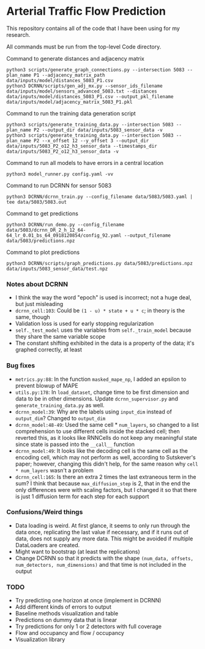 # Arterial Traffic Flow Prediction

This repository contains all of the code that I have been using for my research.

All commands must be run from the top-level Code directory.

Command to generate distances and adjacency matrix

    python3 scripts/generate_graph_connections.py --intersection 5083 --plan_name P1 --adjacency_matrix_path data/inputs/model/distances_5083_P1.csv
    python3 DCRNN/scripts/gen_adj_mx.py --sensor_ids_filename data/inputs/model/sensors_advanced_5083.txt --distances data/inputs/model/distances_5083_P1.csv --output_pkl_filename data/inputs/model/adjacency_matrix_5083_P1.pkl

Command to run the training data generation script

    python3 scripts/generate_training_data.py --intersection 5083 --plan_name P2 --output_dir data/inputs/5083_sensor_data -v
    python3 scripts/generate_training_data.py --intersection 5083 --plan_name P2 --x_offset 12 --y_offset 3 --output_dir data/inputs/5083_P2_o12_h3_sensor_data --timestamps_dir data/inputs/5083_P2_o12_h3_sensor_data -v

Command to run all models to have errors in a central location

    python3 model_runner.py config.yaml -vv

Command to run DCRNN for sensor 5083

    python3 DCRNN/dcrnn_train.py --config_filename data/5083/5083.yaml | tee data/5083/5083.out

Command to get predictions

    python3 DCRNN/run_demo.py --config_filename data/5083/dcrnn_DR_2_h_12_64-64_lr_0.01_bs_64_0918120854/config_92.yaml --output_filename data/5083/predictions.npz

Command to plot predictions

    python3 DCRNN/scripts/graph_predictions.py data/5083/predictions.npz data/inputs/5083_sensor_data/test.npz

### Notes about DCRNN

- I think the way the word "epoch" is used is incorrect; not a huge deal, but just misleading
- `dcrnn_cell:103`: Could be `(1 - u) * state + u * c`; in theory is the same, though
- Validation loss is used for early stopping regularization
- `self._test_model` uses the variables from `self._train_model` because they share the same variable scope
- The constant shifting exhibited in the data is a property of the data; it's graphed correctly, at least

### Bug fixes

- `metrics.py:88`: In the function `masked_mape_np`, I added an epsilon to prevent blowup of MAPE
- `utils.py:178`: In `load_dataset`, change time to be first dimension and data to be in other dimensions. Update `dcrnn_supervisor.py` and `generate_training_data.py` as well.
- `dcrnn_model:39`: Why are the labels using `input_dim` instead of `output_dim`? Changed to `output_dim`
- `dcrnn_model:48-49`: Used the same cell * `num_layers`, so changed to a list comprehension to use different cells inside the stacked cell; then reverted this, as it looks like RNNCells do not keep any meaningful state since state is passed into the `__call__` function
- `dcrnn_model:49`: It looks like the decoding cell is the same cell as the encoding cell, which may not perform as well, according to Sutskever's paper; however, changing this didn't help, for the same reason why `cell * num_layers` wasn't a problem
- `dcrnn_cell:165`: Is there an extra 2 times the last extraneous term in the sum? I think that because `max_diffusion_step` is 2, that in the end the only differences were with scaling factors, but I changed it so that there is just 1 diffusion term for each step for each support

### Confusions/Weird things

- Data loading is weird. At first glance, it seems to only run through the data once, replicating the last value if necessary, and if it runs out of data, does not supply any more data. This might be avoided if multiple DataLoaders are created.
- Might want to bootstrap (at least the replications)
- Change DCRNN so that it predicts with the shape `(num_data, offsets, num_detectors, num_dimensions)` and that time is not included in the output

### TODO

- Try predicting one horizon at once (implement in DCRNN)
- Add different kinds of errors to output
- Baseline methods visualization and table
- Predictions on dummy data that is linear
- Try predictions for only 1 or 2 detectors with full coverage
- Flow and occupancy and flow / occupancy
- Visualization library
